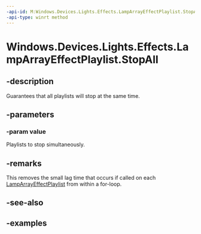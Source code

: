 ```yaml
---
-api-id: M:Windows.Devices.Lights.Effects.LampArrayEffectPlaylist.StopAll(Windows.Foundation.Collections.IIterable{Windows.Devices.Lights.Effects.LampArrayEffectPlaylist})
-api-type: winrt method
---
```


<!-- Method syntax.
public void LampArrayEffectPlaylist.StopAll(IIterable<LampArrayEffectPlaylist> value)
-->

# Windows.Devices.Lights.Effects.LampArrayEffectPlaylist.StopAll

## -description
Guarantees that all playlists will stop at the same time.

## -parameters
### -param value
Playlists to stop simultaneously.

## -remarks
This removes the small lag time that occurs if called on each [LampArrayEffectPlaylist](lamparrayeffectplaylist.md) from within a for-loop.

## -see-also

## -examples

